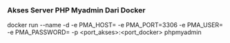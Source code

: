 ### Akses Server PHP Myadmin Dari Docker

docker run --name <nama> -d -e PMA_HOST=<ip> -e PMA_PORT=3306 -e PMA_USER=<user> -e PMA_PASSWORD=<passwd> -p <port_akses>:<port_docker> phpmyadmin
